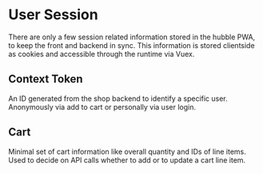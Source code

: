 # User Session

There are only a few session related information stored in the hubble PWA, to keep the front and backend in sync. This
information is stored clientside as cookies and accessible through the runtime via Vuex. 

## Context Token
An ID generated from the shop backend to identify a specific user. Anonymously via add to cart or personally via user 
login. 

## Cart 
Minimal set of cart information like overall quantity and IDs of line items. Used to decide on API calls whether to add
or to update a cart line item. 